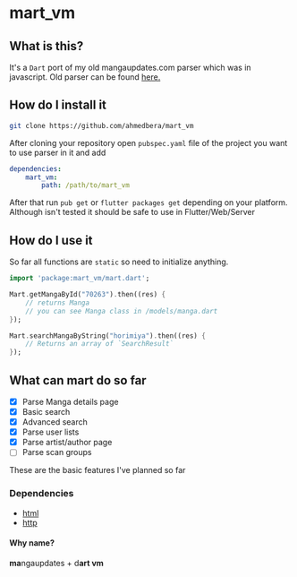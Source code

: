 # mart_vm

## What is this?
It's a `Dart` port of my old mangaupdates.com parser which was in javascript.
Old parser can be found [here.](https://github.com/ahmedbera/mudroid/blob/master/src/lib/Mangaupdates.js)

## How do I install it
```bash
git clone https://github.com/ahmedbera/mart_vm
```
After cloning your repository open `pubspec.yaml` file of the project you want to use parser in it and add
```yaml
dependencies:
    mart_vm:
        path: /path/to/mart_vm
```
After that run `pub get` or `flutter packages get` depending on your platform.
Although isn't tested it should be safe to use in Flutter/Web/Server

## How do I use it
So far all functions are `static` so need to initialize anything.
```dart
import 'package:mart_vm/mart.dart';

Mart.getMangaById("70263").then((res) {
    // returns Manga
    // you can see Manga class in /models/manga.dart
});

Mart.searchMangaByString("horimiya").then((res) {
    // Returns an array of `SearchResult`
});

```

## What can mart do so far
- [x] Parse Manga details page
- [x] Basic search
- [x] Advanced search
- [x] Parse user lists
- [x] Parse artist/author page
- [ ] Parse scan groups

These are the basic features I've planned so far

### Dependencies
+ [html](https://pub.dartlang.org/packages/html)
+ [http](https://pub.dartlang.org/packages/http)

#### Why name?
**ma**ngaupdates + d**art vm** 